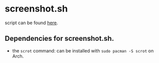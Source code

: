 # screenshot.sh

script can be found [here](.../../screenshot.sh).


## Dependencies for screenshot.sh.
- the `scrot` command: can be installed with `sudo pacman -S scrot` on Arch.
